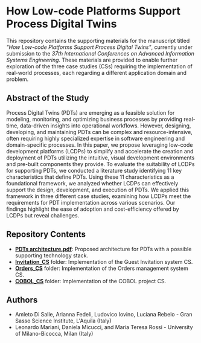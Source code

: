# How Low-code Platforms Support Process Digital Twins
This repository contains the supporting materials for the manuscript titled *"How Low-code Platforms Support Process Digital Twins"*, currently under submission to the *37th International Conferences on Advanced Information Systems Engineering*. These materials are provided to enable further exploration of the three case studies (CSs) requiring the implementation of real-world processes, each regarding a different application domain and problem.

## Abstract of the Study
Process Digital Twins (PDTs) are emerging as a feasible solution for modeling, monitoring, and optimizing business processes by providing real-time, data-driven insights into operational workflows. However, designing, developing, and maintaining PDTs can be complex and resource-intensive, often requiring highly specialized expertise in software engineering and domain-specific processes. 
In this paper, we propose leveraging low-code development platforms (LCDPs) to simplify and accelerate the creation and deployment of PDTs utilizing the intuitive, visual development environments and pre-built components they provide.
To evaluate the suitability of  LCDPs for supporting PDTs, we conducted a literature study identifying 11 key characteristics that define PDTs. Using these 11 characteristics as a foundational framework, we analyzed whether LCDPs can effectively support the design, development, and execution of PDTs. We applied this framework in three different case studies,
examining how LCDPs meet the requirements for PDT implementation across various scenarios. Our findings highlight the ease of adoption and cost-efficiency offered by LCDPs but reveal challenges.

## Repository Contents
- **[PDTs architecture.pdf](https://github.com/MT91/Low-code-Process-Digital-Twins/blob/main/PDTs%20architecture.pdf)**: Proposed architecture for PDTs with a possible supporting technology stack.
- **[Invitation_CS](https://github.com/MT91/Low-code-Process-Digital-Twins/tree/main/Invitation_CS)** folder: Implementation of the Guest Invitation system CS.
- **[Orders_CS](https://github.com/MT91/Low-code-Process-Digital-Twins/tree/main/Order_CS)** folder: Implementation of the Orders management system CS.
- **[COBOL_CS](https://github.com/MT91/Low-code-Process-Digital-Twins/tree/main/COBOL_CS)** folder: Implementation of the COBOL project CS.


## Authors
- Amleto Di Salle, Arianna Fedeli, Ludovico Iovino, Luciana Rebelo - Gran Sasso Science Institute, L'Aquila (Italy)
- Leonardo Mariani, Daniela Micucci, and Maria Teresa Rossi - University of Milano-Bicocca, Milan (Italy)
